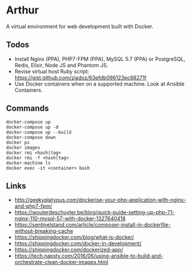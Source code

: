 # Arthur
A virtual environment for web development built with Docker.

## Todos
- Install Nginx (PPA), PHP7-FPM (PPA), MySQL 5.7 (PPA) or PostgreSQL, Redis, Elixir, Node JS and Phantom JS.
- Revise virtual host Ruby script: https://gist.github.com/ziadoz/63efdb096123ec88271f
- Use Docker containers when on a supported machine. Look at Ansible Containers.

## Commands
```
docker-compose up
docker-compose up -d
docker-compose up --build
docker-compose down
docker ps
docker images
docker rmi <hash|tag>
docker rmi -f <hash|tag>
docker-machine ls
docker exec -it <container> bash
```

## Links
- http://geekyplatypus.com/dockerise-your-php-application-with-nginx-and-php7-fpm/
- https://wouterdeschuyter.be/blog/quick-guide-setting-up-php-71-nginx-110-mysql-57-with-docker-1327640418
- https://sentinelstand.com/article/composer-install-in-dockerfile-without-breaking-cache
- https://shippingdocker.com/blog/what-is-docker/
- https://shippingdocker.com/docker-in-development/
- https://shippingdocker.com/dockerized-app/
- https://tech.napsty.com/2016/06/using-ansible-to-build-and-orchestrate-clean-docker-images.html
